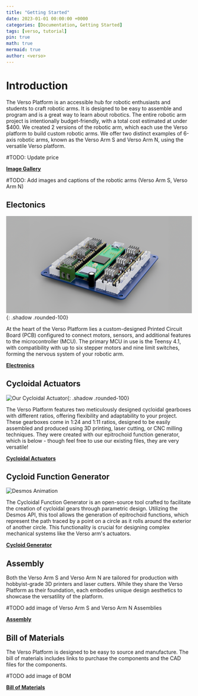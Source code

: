```yaml
---
title: "Getting Started"
date: 2023-01-01 00:00:00 +0000
categories: [Documentation, Getting Started]
tags: [verso, tutorial]
pin: true
math: true
mermaid: true
author: <verso>
---
```


<!--
> WORK IN PROGRESS
{: .prompt-info } -->

# Introduction

The Verso Platform is an accessible hub for robotic enthusiasts and students to craft robotic arms. It is designed to be easy to assemble and program and is a great way to learn about robotics. The entire robotic arm project is intentionally budget-friendly, with a total cost estimated at under $400. We created 2 versions of the robotic arm, which each use the Verso platform to build custom robotic arms. We offer two distinct examples of 6-axis robotic arms, known as the Verso Arm S and Verso Arm N, using the versatile Verso platform.

#TODO: Update price

[**Image Gallery**](https://versorobotics.com/posts/gallery/)

#TODO: Add images and captions of the robotic arms (Verso Arm S, Verso Arm N)

## Electonics

![PCB](/assets/img/electronics/thumbnail.png){: .shadow .rounded-100}

At the heart of the Verso Platform lies a custom-designed Printed Circuit Board (PCB) configured to connect motors, sensors, and additional features to the microcontroller (MCU). The primary MCU in use is the Teensy 4.1, with compatibility with up to six stepper motors and nine limit switches, forming the nervous system of your robotic arm.

[**Electronics**](https://versorobotics.com/posts/electronics/)

## Cycloidal Actuators

![Our Cycloidal Actuator](assets/img/gearboxes/cycloid-thumbnail.png){: .shadow .rounded-100}

The Verso Platform features two meticulously designed cycloidal gearboxes with different ratios, offering flexibility and adaptability to your project. These gearboxes come in 1:24 and 1:11 ratios, designed to be easily assembled and produced using 3D printing, laser cutting, or CNC milling techniques. They were created with our epitrochoid function generator, which is below - though feel free to use our existing files, they are very versatile!

[**Cycloidal Actuators**](https://versorobotics.com/posts/gearboxes/)

## Cycloid Function Generator

![Desmos Animation](/assets/img/cycloid_gen/cycloidgif.gif)

The Cycloidal Function Generator is an open-source tool crafted to facilitate the creation of cycloidal gears through parametric design. Utilizing the Desmos API, this tool allows the generation of epitrochoid functions, which represent the path traced by a point on a circle as it rolls around the exterior of another circle. This functionality is crucial for designing complex mechanical systems like the Verso arm's actuators.

[**Cycloid Generator**](https://versorobotics.com/posts/generator/)

## Assembly

Both the Verso Arm S and Verso Arm N are tailored for production with hobbyist-grade 3D printers and laser cutters. While they share the Verso Platform as their foundation, each embodies unique design aesthetics to showcase the versatility of the platform.

#TODO add image of Verso Arm S and Verso Arm N Assemblies

[**Assembly**](https://versorobotics.com/posts/assembly/)

## Bill of Materials

The Verso Platform is designed to be easy to source and manufacture. The bill of materials includes links to purchase the components and the CAD files for the components.

#TODO add image of BOM

[**Bill of Materials**](https://versorobotics.com/posts/bom/)
